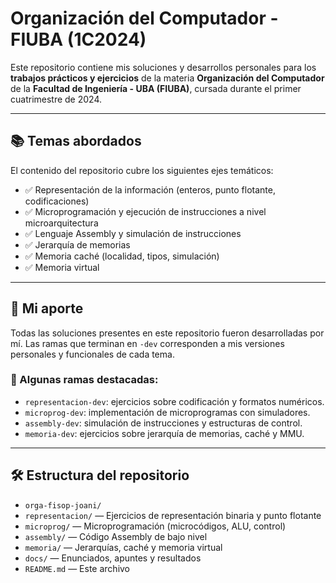 # Organización del Computador - FIUBA (1C2024)

Este repositorio contiene mis soluciones y desarrollos personales para los **trabajos prácticos y ejercicios** de la materia **Organización del Computador** de la **Facultad de Ingeniería - UBA (FIUBA)**, cursada durante el primer cuatrimestre de 2024.

---

## 📚 Temas abordados

El contenido del repositorio cubre los siguientes ejes temáticos:

- ✅ Representación de la información (enteros, punto flotante, codificaciones)
- ✅ Microprogramación y ejecución de instrucciones a nivel microarquitectura
- ✅ Lenguaje Assembly y simulación de instrucciones
- ✅ Jerarquía de memorias
- ✅ Memoria caché (localidad, tipos, simulación)
- ✅ Memoria virtual

---

## 🧠 Mi aporte

Todas las soluciones presentes en este repositorio fueron desarrolladas por mí. Las ramas que terminan en `-dev` corresponden a mis versiones personales y funcionales de cada tema.

### 📌 Algunas ramas destacadas:

- `representacion-dev`: ejercicios sobre codificación y formatos numéricos.
- `microprog-dev`: implementación de microprogramas con simuladores.
- `assembly-dev`: simulación de instrucciones y estructuras de control.
- `memoria-dev`: ejercicios sobre jerarquía de memorias, caché y MMU.

---

## 🛠️ Estructura del repositorio

  - `orga-fisop-joani/`
  - `representacion/` — Ejercicios de representación binaria y punto flotante
  - `microprog/` — Microprogramación (microcódigos, ALU, control)
  - `assembly/` — Código Assembly de bajo nivel
  - `memoria/` — Jerarquías, caché y memoria virtual
  - `docs/` — Enunciados, apuntes y resultados
  - `README.md` — Este archivo
